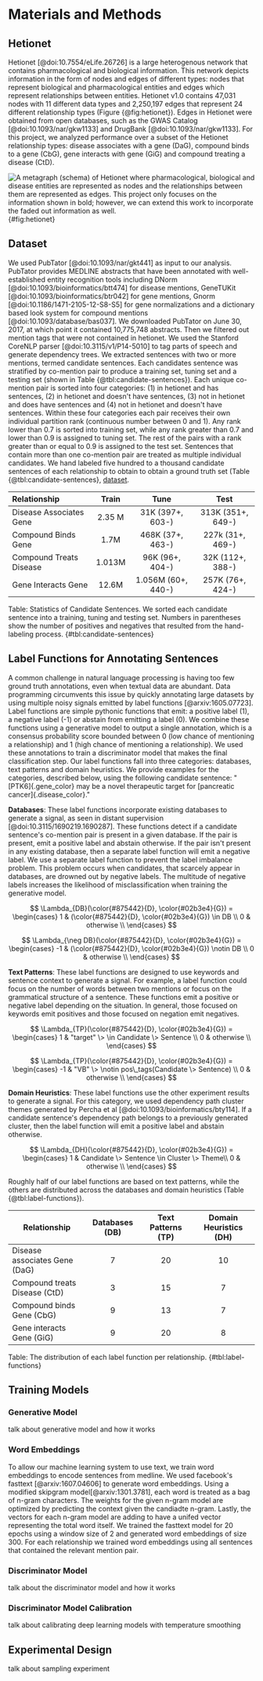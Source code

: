 <style> 
span.gene_color { color:#02b3e4 } 
span.disease_color { color:#875442 }
</style>

# Materials and Methods

## Hetionet
Hetionet [@doi:10.7554/eLife.26726] is a large heterogenous network that contains pharmacological and biological information.
This network depicts information in the form of nodes and edges of different types: nodes that represent biological and pharmacological entities and edges which represent relationships between entities. 
Hetionet v1.0 contains 47,031 nodes with 11 different data types and 2,250,197 edges that represent 24 different relationship types (Figure {@fig:hetionet}).
Edges in Hetionet were obtained from open databases, such as the GWAS Catalog [@doi:10.1093/nar/gkw1133] and DrugBank [@doi:10.1093/nar/gkw1133].
For this project, we analyzed performance over a subset of the Hetionet relationship types: disease associates with a gene (DaG), compound binds to a gene (CbG), gene interacts with gene (GiG) and compound treating a disease (CtD).

![
A metagraph (schema) of Hetionet where pharmacological, biological and disease entities are represented as nodes and the relationships between them are represented as edges.
This project only focuses on the information shown in bold; however, we can extend this work to incorporate the faded out information as well.
](images/figures/hetionet/metagraph_highlighted_edges.png){#fig:hetionet}


## Dataset
We used PubTator [@doi:10.1093/nar/gkt441] as input to our analysis.
PubTator provides MEDLINE abstracts that have been annotated with well-established entity recognition tools including DNorm [@doi:10.1093/bioinformatics/btt474] for disease mentions, GeneTUKit [@doi:10.1093/bioinformatics/btr042] for gene mentions, Gnorm [@doi:10.1186/1471-2105-12-S8-S5] for gene normalizations and a dictionary based look system for compound mentions [@doi:10.1093/database/bas037].
We downloaded PubTator on June 30, 2017, at which point it contained 10,775,748 abstracts. 
Then we filtered out mention tags that were not contained in hetionet.
We used the Stanford CoreNLP parser [@doi:10.3115/v1/P14-5010] to tag parts of speech and generate dependency trees.
We extracted sentences with two or more mentions, termed candidate sentences.
Each candidates sentence was stratified by co-mention pair to produce a training set, tuning set and a testing set (shown in Table {@tbl:candidate-sentences}).
Each unique co-mention pair is sorted into four categories: (1) in hetionet and has sentences, (2) in hetionet and doesn't have sentences, (3) not in hetionet and does have sentences and (4) not in hetionet and doesn't have sentences.
Within these four categories each pair receives their own individual partition rank (continuous number between 0 and 1).
Any rank lower than 0.7 is sorted into training set, while any rank greater than 0.7 and lower than 0.9 is assigned to tuning set.
The rest of the pairs with a rank greater than or equal to 0.9 is assigned to the test set.
Sentences that contain more than one co-mention pair are treated as multiple individual candidates.
We hand labeled five hundred to a thousand candidate sentences of each relationship to obtain to obtain a ground truth set (Table {@tbl:candidate-sentences}, [dataset](http://github.com/text_minded_hetnet_manuscript/master/supplementary_materials/annotated_sentences).

| Relationship | Train | Tune | Test |
| :--- | :---: | :---: | :---: |
| Disease Associates Gene | 2.35 M |31K (397+, 603-) | 313K (351+, 649-) |
| Compound Binds Gene | 1.7M | 468K (37+, 463-) | 227k (31+, 469-) |
| Compound Treats Disease | 1.013M | 96K (96+, 404-) | 32K (112+, 388-) |
| Gene Interacts Gene | 12.6M | 1.056M (60+, 440-) | 257K (76+, 424-) |

Table: Statistics of Candidate Sentences. 
We sorted each candidate sentence into a training, tuning and testing set.
Numbers in parentheses show the number of positives and negatives that resulted from the hand-labeling process.
{#tbl:candidate-sentences}

## Label Functions for Annotating Sentences
A common challenge in natural language processing is having too few ground truth annotations, even when textual data are abundant.
Data programming circumvents this issue by quickly annotating large datasets by using multiple noisy signals emitted by label functions [@arxiv:1605.07723].
Label functions are simple pythonic functions that emit: a positive label (1), a negative label (-1) or abstain from emitting a label (0).
We combine these functions using a generative model to output a single annotation, which is a consensus probability score bounded between 0 (low chance of mentioning a relationship) and 1 (high chance of mentioning a relationship).
We used these annotations to train a discriminator model that makes the final classification step.
Our label functions fall into three categories: databases, text patterns and domain heuristics.
We provide examples for the categories, described below, using the following candidate sentence: "[PTK6]{.gene_color} may be a novel therapeutic target for [pancreatic cancer]{.disease_color}."

**Databases**: These label functions incorporate existing databases to generate a signal, as seen in distant supervision [@doi:10.3115/1690219.1690287].
These functions detect if a candidate sentence's co-mention pair is present in a given database.
If the pair is present, emit a positive label and abstain otherwise.
If the pair isn't present in any existing database, then a separate label function will emit a negative label.
We use a separate label function to prevent the label imbalance problem. This problem occurs when candidates, that scarcely appear in databases, are drowned out by negative labels.
The multitude of negative labels increases the likelihood of misclassification when training the generative model.

$$ \Lambda_{DB}(\color{#875442}{D}, \color{#02b3e4}{G}) = 
\begin{cases}
 1 & (\color{#875442}{D}, \color{#02b3e4}{G}) \in DB \\
0 & otherwise \\
\end{cases} $$

$$ \Lambda_{\neg DB}(\color{#875442}{D}, \color{#02b3e4}{G}) = 
\begin{cases}
 -1 & (\color{#875442}{D}, \color{#02b3e4}{G}) \notin DB \\
0 & otherwise \\
\end{cases} $$

**Text Patterns**: These label functions are designed to use keywords and sentence context to generate a signal. 
For example, a label function could focus on the number of words between two mentions or focus on the grammatical structure of a sentence.
These functions emit a positive or negative label depending on the situation.
In general, those focused on keywords emit positives and those focused on negation emit negatives.

$$ \Lambda_{TP}(\color{#875442}{D}, \color{#02b3e4}{G}) = 
\begin{cases}
 1 & "target" \> \in Candidate \> Sentence \\
 0 & otherwise \\
\end{cases} $$

$$ \Lambda_{TP}(\color{#875442}{D}, \color{#02b3e4}{G}) = 
\begin{cases}
 -1 & 	"VB" \> \notin pos\_tags(Candidate \> Sentence) \\
 0 & otherwise \\
\end{cases} $$


**Domain Heuristics**: These label functions use the other experiment results to generate a signal. 
For this category, we used dependency path cluster themes generated by Percha et al [@doi:10.1093/bioinformatics/bty114].
If a candidate sentence's dependency path belongs to a previously generated cluster, then the label function will emit a positive label and abstain otherwise.

$$
\Lambda_{DH}(\color{#875442}{D}, \color{#02b3e4}{G}) = \begin{cases}
    1 & Candidate \> Sentence \in Cluster \> Theme\\
    0 & otherwise \\
    \end{cases}
$$

Roughly half of our label functions are based on text patterns, while the others are distributed across the databases and domain heuristics (Table {@tbl:label-functions}).

| Relationship | Databases (DB) | Text Patterns (TP) | Domain Heuristics (DH) |
| --- | :---: | :---: | :---: |
| Disease associates Gene (DaG) | 7 | 20 | 10 | 
| Compound treats Disease (CtD) | 3 | 15 | 7 |
| Compound binds Gene (CbG) | 9 | 13 | 7 | 
| Gene interacts Gene (GiG) | 9 | 20 | 8 | 

Table: The distribution of each label function per relationship. {#tbl:label-functions} 

## Training Models
### Generative Model
talk about generative model and how it works
### Word Embeddings
To allow our machine learning system to use text, we train word embeddings to encode sentences from medline. 
We used facebook's fasttext [@arxiv:1607.04606] to generate word embeddings. 
Using a modified skipgram model[@arxiv:1301.3781], each word is treated as a bag of n-gram characters.
The weights for the given n-gram model are optimized by predicting the context given the candiadte n-gram. 
Lastly, the vectors for each n-gram model are adding to have a unifed vector representing the total word itself.
We trained the fasttext model for 20 epochs using a window size of 2 and generated word embeddings of size 300. 
For each relationship we trained word embeddings using all sentences that contained the relevant mention pair.

### Discriminator Model
talk about the discriminator model and how it works
### Discriminator Model Calibration
talk about calibrating deep learning models with temperature smoothing

## Experimental Design
talk about sampling experiment
